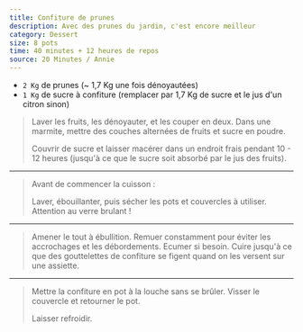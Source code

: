 ```yaml
---
title: Confiture de prunes
description: Avec des prunes du jardin, c'est encore meilleur
category: Dessert
size: 8 pots
time: 40 minutes + 12 heures de repos
source: 20 Minutes / Annie
---
```


* `2 Kg` de prunes (~ 1,7 Kg une fois dénoyautées) 
* `1 Kg` de sucre à confiture (remplacer par 1,7 Kg de sucre et le jus d'un citron sinon)

> Laver les fruits, les dénoyauter, et les couper en deux. Dans une marmite, mettre des couches alternées de fruits et sucre en poudre.
>
> Couvrir de sucre et laisser macérer dans un endroit frais pendant 10 - 12 heures (jusqu'à ce que le sucre soit absorbé par le jus des fruits).

---

> Avant de commencer la cuisson :
>
> Laver, ébouillanter, puis sécher les pots et couvercles à utiliser. Attention au verre brulant !

---

> Amener le tout à ébullition. Remuer constamment pour éviter les accrochages et les débordements. Ecumer si besoin. Cuire jusqu'à ce que des gouttelettes de confiture se figent quand on les versent sur une assiette.

---

> Mettre la confiture en pot à la louche sans se brûler. Visser le couvercle et retourner le pot.
>
> Laisser refroidir.